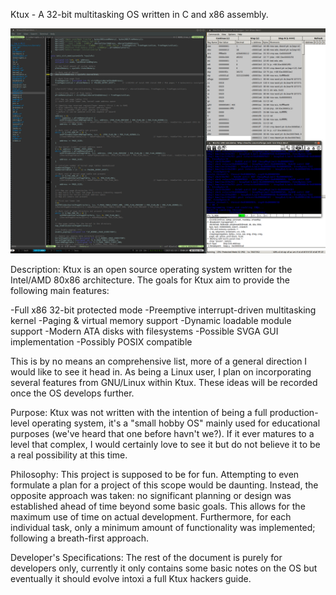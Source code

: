 Ktux - A 32-bit multitasking OS written in C and x86 assembly.

![Screenshot](/src/screenshot2.png?raw=true "Screenshot")

Description: Ktux is an open source operating system written for the
Intel/AMD 80x86 architecture.  The goals for Ktux aim to provide the
following main features:

-Full x86 32-bit protected mode
-Preemptive interrupt-driven multitasking kernel
-Paging & virtual memory support
-Dynamic loadable module support
-Modern ATA disks with filesystems
-Possible SVGA GUI implementation
-Possibly POSIX compatible

This is by no means an comprehensive list, more of a general direction
I would like to see it head in.  As being a Linux user, I plan on
incorporating several features from GNU/Linux within Ktux.  These ideas
will be recorded once the OS develops further.

Purpose:
Ktux was not written with the intention of being a full production-level
operating system, it's a "small hobby OS" mainly used for educational
purposes (we've heard that one before havn't we?).  If it ever matures
to a level that complex, I would certainly love to see it but do not
believe it to be a real possibility at this time.

Philosophy:
This project is supposed to be for fun.  Attempting to even formulate
a plan for a project of this scope would be daunting.  Instead, the
opposite approach was taken: no significant planning or design was
established ahead of time beyond some basic goals.  This allows for
the maximum use of time on actual development.  Furthermore, for each
individual task, only a minimum amount of functionality was implemented;
following a breath-first approach.

Developer's Specifications:
The rest of the document is purely for developers only, currently it only
contains some basic notes on the OS but eventually it should evolve intoxi
a full Ktux hackers guide.

